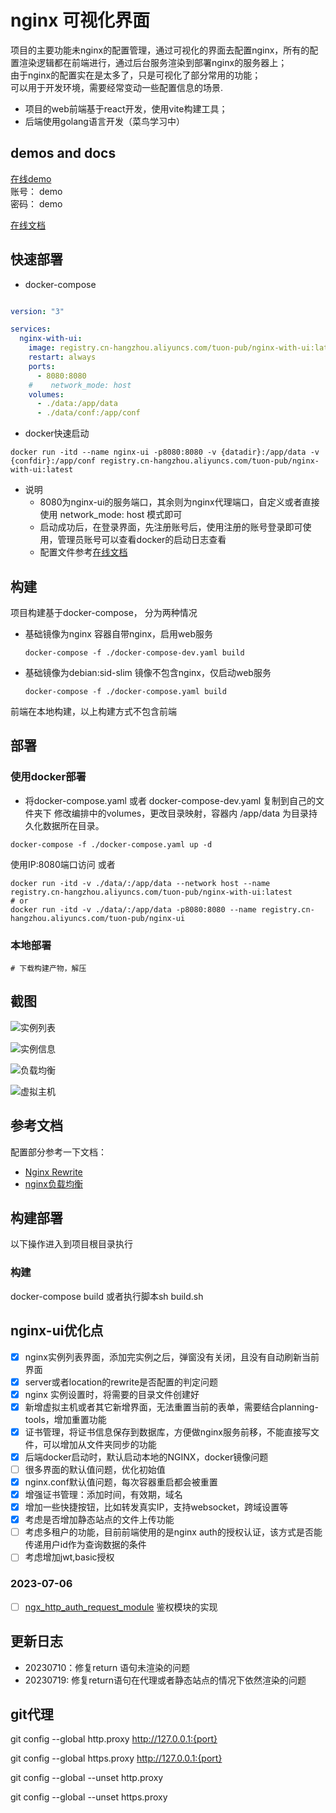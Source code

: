 # nginx 可视化界面
项目的主要功能未nginx的配置管理，通过可视化的界面去配置nginx，所有的配置渲染逻辑都在前端进行，通过后台服务渲染到部署nginx的服务器上；\
由于nginx的配置实在是太多了，只是可视化了部分常用的功能；\
可以用于开发环境，需要经常变动一些配置信息的场景.

- 项目的web前端基于react开发，使用vite构建工具；
- 后端使用golang语言开发（菜鸟学习中）

## demos and docs
[在线demo](http://demos.tonyandmoney.cn/nginx-ui/#/) \
账号： demo \
密码： demo

[在线文档](https://portal.tonyandmoney.cn/common/notes/html/pages/list?type=nginx-ui)

## 快速部署

- docker-compose
```yaml

version: "3"

services:
  nginx-with-ui:
    image: registry.cn-hangzhou.aliyuncs.com/tuon-pub/nginx-with-ui:latest
    restart: always
    ports:
      - 8080:8080
    #    network_mode: host
    volumes:
      - ./data:/app/data
      - ./data/conf:/app/conf

```
- docker快速启动

```shell
docker run -itd --name nginx-ui -p8080:8080 -v {datadir}:/app/data -v {confdir}:/app/conf registry.cn-hangzhou.aliyuncs.com/tuon-pub/nginx-with-ui:latest
```

- 说明
  - 8080为nginx-ui的服务端口，其余则为nginx代理端口，自定义或者直接使用 network_mode: host 模式即可
  - 启动成功后，在登录界面，先注册账号后，使用注册的账号登录即可使用，管理员账号可以查看docker的启动日志查看
  - 配置文件参考[在线文档](https://portal.tonyandmoney.cn/common/notes/html/pages/list?type=nginx-ui)


## 构建
项目构建基于docker-compose， 分为两种情况
- 基础镜像为nginx
  容器自带nginx，启用web服务
    ```
  docker-compose -f ./docker-compose-dev.yaml build
  ```
- 基础镜像为debian:sid-slim
  镜像不包含nginx，仅启动web服务
    ```
  docker-compose -f ./docker-compose.yaml build
  ```
前端在本地构建，以上构建方式不包含前端

## 部署
### 使用docker部署
- 将docker-compose.yaml 或者 docker-compose-dev.yaml 复制到自己的文件夹下
修改编排中的volumes，更改目录映射，容器内 /app/data 为目录持久化数据所在目录。
```shell
docker-compose -f ./docker-compose.yaml up -d
```
使用IP:8080端口访问
或者
```shell
docker run -itd -v ./data/:/app/data --network host --name registry.cn-hangzhou.aliyuncs.com/tuon-pub/nginx-with-ui:latest
# or
docker run -itd -v ./data/:/app/data -p8080:8080 --name registry.cn-hangzhou.aliyuncs.com/tuon-pub/nginx-ui
```

### 本地部署
```shell
# 下载构建产物，解压

```

## 截图
  ![实例列表](./docs/images/list.png)

  ![实例信息](./docs/images/dashboard.png)

  ![负载均衡](./docs/images/upstream.png)

  ![虚拟主机](./docs/images/server.png)

## 参考文档
配置部分参考一下文档：

- [Nginx Rewrite](https://blog.csdn.net/qq1356059950/article/details/125014248)
- [nginx负载均衡](https://zhuanlan.zhihu.com/p/557994010?utm_id=0)


## 构建部署
以下操作进入到项目根目录执行
### 构建
 docker-compose build 或者执行脚本sh build.sh



## nginx-ui优化点
- [x] nginx实例列表界面，添加完实例之后，弹窗没有关闭，且没有自动刷新当前界面
- [x] server或者location的rewrite是否配置的判定问题
- [x] nginx 实例设置时，将需要的目录文件创建好
- [x] 新增虚拟主机或者其它新增界面，无法重置当前的表单，需要结合planning-tools，增加重置功能
- [x] 证书管理，将证书信息保存到数据库，方便做nginx服务前移，不能直接写文件，可以增加从文件夹同步的功能
- [x] 后端docker启动时，默认启动本地的NGINX，docker镜像问题
- [ ] 很多界面的默认值问题，优化初始值
- [x] nginx.conf默认值问题，每次容器重启都会被重置 
- [x] 增强证书管理：添加时间，有效期，域名
- [x] 增加一些快捷按钮，比如转发真实IP，支持websocket，跨域设置等
- [x] 考虑是否增加静态站点的文件上传功能
- [ ] 考虑多租户的功能，目前前端使用的是nginx auth的授权认证，该方式是否能传递用户id作为查询数据的条件
- [ ] 考虑增加jwt,basic授权

### 2023-07-06
- [ ] [ngx_http_auth_request_module](https://nginx.org/en/docs/http/ngx_http_auth_request_module.html)
    鉴权模块的实现

## 更新日志
- 20230710：修复return 语句未渲染的问题
- 20230719: 修复return语句在代理或者静态站点的情况下依然渲染的问题

## git代理
git config --global http.proxy http://127.0.0.1:{port}

git config --global https.proxy  http://127.0.0.1:{port}


git config --global --unset http.proxy

git config --global --unset https.proxy
